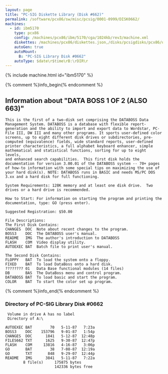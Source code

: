 ```yaml
---
layout: page
title: "PC-SIG Diskette Library (Disk #662)"
permalink: /software/pcx86/sw/misc/pcsig/0001-0999/DISK0662/
machines:
  - id: ibm5170
    type: pcx86
    config: /machines/pcx86/ibm/5170/cga/1024kb/rev3/machine.xml
    diskettes: /machines/pcx86/diskettes.json,/disks/pcsigdisks/pcx86/diskettes.json
    autoGen: true
    autoMount:
      B: "PC-SIG Library Disk #0662"
    autoType: $date\r$time\rB:\rDIR\r
---
```


{% include machine.html id="ibm5170" %}

{% comment %}info_begin{% endcomment %}

## Information about "DATA BOSS 1 OF 2 (ALSO 663)"

    This is the first of a two-disk set comprising the DATABOSS Data
    Management System. DATABOSS is a database with flexible report-
    generation and the ability to import and export data to Wordstar, PC-
    File III, DW III and many other programs. It sports user-defined color
    screens, up to eight different disk drives or subdirectories, pre-
    computed (equivalence) fields, wide standard reports, user-defined
    printer characteristics, a full alphabet keyboard enhancer, simple
    mathematical and statistical functions, sorting for up to eight levels,
    and enhanced search capabilities.  This first disk holds the
    documentation for version 3.00.01 of the DATABOSS system -- 70+ pages
    of how-to information with some special tips on maximizing the use of
    your hard disk(s). NOTE: DATABOSS runs in BASIC and needs MS/PC DOS
    3.xx and a hard disk for full functioning.
    
    System Requirements: 128K memory and at least one disk drive.  Two
    drives or a hard drive is recommended.
    
    How to Start: For information on starting the program and printing the
    documentation, type: GO (press enter).
    
    Suggested Registration: $50.00
    
    File Descriptions:
    The First Disk Contains:
    CHANGES  DOC  Note about recent changes to the program.
    BOSS3    DOC  The DATABOSS user's manual.
    README   IMG  The author's introduction to DATABOSS
    FLASH    COM  Video display utility.
    AUTOEXEC BAT  Batch file to print user's manual.
    
    The Second Disk Contains:
    FLOPPY   BAT  To load the system onto a floppy.
    FIXED    BAT  To load DataBoss onto a hard disk.
    ???????? 01   Data Base functional modules (14 files)
    DB       BAS  The DataBoss menu and control program.
    DATABOSS BAT  To load basic and start the program.
    COLOR    BAT  To start the color set up program.
{% comment %}info_end{% endcomment %}


### Directory of PC-SIG Library Disk #0662

     Volume in drive A has no label
     Directory of A:\

    AUTOEXEC BAT        70   5-11-87   7:23a
    BOSS3    DOC    153796   9-01-87   1:54p
    CHANGES  DOC      1841   5-12-87  12:48p
    FILES662 TXT      1625   9-30-87  12:47p
    FLASH    COM     13816   4-16-87   3:06p
    GO       BAT        38   7-08-87  12:19a
    GO       TXT       848   9-29-07  12:44p
    README   IMG      3841   5-11-87   7:22a
            8 file(s)     175875 bytes
                          142336 bytes free
